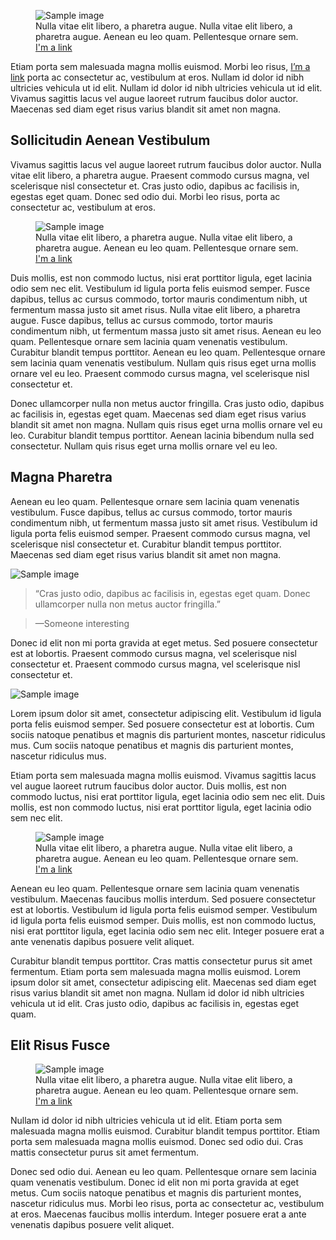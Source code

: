 <figure>
  <img src="http://farm6.staticflickr.com/5325/9093313309_b977c1737e_b.jpg" alt="Sample image">
  <figcaption>Nulla vitae elit libero, a pharetra augue. Nulla vitae elit libero, a pharetra augue. Aenean eu leo quam. Pellentesque ornare sem. <a href="http://rosshj.com/">I'm a link</a></figcaption>
</figure>

Etiam porta sem malesuada magna mollis euismod. Morbi leo risus, [I’m a link](http://rosshj.com/) porta ac consectetur ac, vestibulum at eros. Nullam id dolor id nibh ultricies vehicula ut id elit. Nullam id dolor id nibh ultricies vehicula ut id elit. Vivamus sagittis lacus vel augue laoreet rutrum faucibus dolor auctor. Maecenas sed diam eget risus varius blandit sit amet non magna.

## Sollicitudin Aenean Vestibulum

Vivamus sagittis lacus vel augue laoreet rutrum faucibus dolor auctor. Nulla vitae elit libero, a pharetra augue. Praesent commodo cursus magna, vel scelerisque nisl consectetur et. Cras justo odio, dapibus ac facilisis in, egestas eget quam. Donec sed odio dui. Morbi leo risus, porta ac consectetur ac, vestibulum at eros.

<figure class="right">
  <img src="http://farm8.staticflickr.com/7303/9093393921_c71fcb218c_b.jpg" alt="Sample image">
  <figcaption>Nulla vitae elit libero, a pharetra augue. Nulla vitae elit libero, a pharetra augue. Aenean eu leo quam. Pellentesque ornare sem. <a href="http://rosshj.com/">I'm a link</a></figcaption>
</figure>

Duis mollis, est non commodo luctus, nisi erat porttitor ligula, eget lacinia odio sem nec elit. Vestibulum id ligula porta felis euismod semper. Fusce dapibus, tellus ac cursus commodo, tortor mauris condimentum nibh, ut fermentum massa justo sit amet risus. Nulla vitae elit libero, a pharetra augue. Fusce dapibus, tellus ac cursus commodo, tortor mauris condimentum nibh, ut fermentum massa justo sit amet risus. Aenean eu leo quam. Pellentesque ornare sem lacinia quam venenatis vestibulum. Curabitur blandit tempus porttitor. Aenean eu leo quam. Pellentesque ornare sem lacinia quam venenatis vestibulum. Nullam quis risus eget urna mollis ornare vel eu leo. Praesent commodo cursus magna, vel scelerisque nisl consectetur et.

Donec ullamcorper nulla non metus auctor fringilla. Cras justo odio, dapibus ac facilisis in, egestas eget quam. Maecenas sed diam eget risus varius blandit sit amet non magna. Nullam quis risus eget urna mollis ornare vel eu leo. Curabitur blandit tempus porttitor. Aenean lacinia bibendum nulla sed consectetur. Nullam quis risus eget urna mollis ornare vel eu leo.

## Magna Pharetra

Aenean eu leo quam. Pellentesque ornare sem lacinia quam venenatis vestibulum. Fusce dapibus, tellus ac cursus commodo, tortor mauris condimentum nibh, ut fermentum massa justo sit amet risus. Vestibulum id ligula porta felis euismod semper. Praesent commodo cursus magna, vel scelerisque nisl consectetur et. Curabitur blandit tempus porttitor. Maecenas sed diam eget risus varius blandit sit amet non magna.

![Sample image](http://farm3.staticflickr.com/2884/9093365945_460abbf239_b.jpg)

> “Cras justo odio, dapibus ac facilisis in, egestas eget quam. Donec ullamcorper nulla non metus auctor fringilla.”

> —Someone interesting

Donec id elit non mi porta gravida at eget metus. Sed posuere consectetur est at lobortis. Praesent commodo cursus magna, vel scelerisque nisl consectetur et. Praesent commodo cursus magna, vel scelerisque nisl consectetur et.

<img src="http://farm4.staticflickr.com/3708/9093384875_9d8817de9f_b.jpg" alt="Sample image" class="left">

Lorem ipsum dolor sit amet, consectetur adipiscing elit. Vestibulum id ligula porta felis euismod semper. Sed posuere consectetur est at lobortis. Cum sociis natoque penatibus et magnis dis parturient montes, nascetur ridiculus mus. Cum sociis natoque penatibus et magnis dis parturient montes, nascetur ridiculus mus.

Etiam porta sem malesuada magna mollis euismod. Vivamus sagittis lacus vel augue laoreet rutrum faucibus dolor auctor. Duis mollis, est non commodo luctus, nisi erat porttitor ligula, eget lacinia odio sem nec elit. Duis mollis, est non commodo luctus, nisi erat porttitor ligula, eget lacinia odio sem nec elit.

<figure class="right">
  <img src="http://farm8.staticflickr.com/7316/9095545658_02ff0e4c0f_b.jpg" alt="Sample image">
  <figcaption>Nulla vitae elit libero, a pharetra augue. Nulla vitae elit libero, a pharetra augue. Aenean eu leo quam. Pellentesque ornare sem. <a href="http://rosshj.com/">I'm a link</a></figcaption>
</figure>

Aenean eu leo quam. Pellentesque ornare sem lacinia quam venenatis vestibulum. Maecenas faucibus mollis interdum. Sed posuere consectetur est at lobortis. Vestibulum id ligula porta felis euismod semper. Vestibulum id ligula porta felis euismod semper. Duis mollis, est non commodo luctus, nisi erat porttitor ligula, eget lacinia odio sem nec elit. Integer posuere erat a ante venenatis dapibus posuere velit aliquet.

Curabitur blandit tempus porttitor. Cras mattis consectetur purus sit amet fermentum. Etiam porta sem malesuada magna mollis euismod. Lorem ipsum dolor sit amet, consectetur adipiscing elit. Maecenas sed diam eget risus varius blandit sit amet non magna. Nullam id dolor id nibh ultricies vehicula ut id elit. Cras justo odio, dapibus ac facilisis in, egestas eget quam.

## Elit Risus Fusce

<figure>
  <img src="http://farm6.staticflickr.com/5462/9095584074_b18489798b_b.jpg" alt="Sample image">
  <figcaption>Nulla vitae elit libero, a pharetra augue. Nulla vitae elit libero, a pharetra augue. Aenean eu leo quam. Pellentesque ornare sem. <a href="http://rosshj.com/">I'm a link</a></figcaption>
</figure>

Nullam id dolor id nibh ultricies vehicula ut id elit. Etiam porta sem malesuada magna mollis euismod. Curabitur blandit tempus porttitor. Etiam porta sem malesuada magna mollis euismod. Donec sed odio dui. Cras mattis consectetur purus sit amet fermentum.

Donec sed odio dui. Aenean eu leo quam. Pellentesque ornare sem lacinia quam venenatis vestibulum. Donec id elit non mi porta gravida at eget metus. Cum sociis natoque penatibus et magnis dis parturient montes, nascetur ridiculus mus. Morbi leo risus, porta ac consectetur ac, vestibulum at eros. Maecenas faucibus mollis interdum. Integer posuere erat a ante venenatis dapibus posuere velit aliquet.